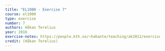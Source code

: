 ```yaml
---
title: "EL1000 - Exercise 7"
course: el1000
type: exercise
number: 7
authors: Håkan Terelius
year: 2016
exercise-notes: https://people.kth.se/~hakante/teaching/ak2012/exercise07.pdf
credit: (Håkan Terelius)
---
```


